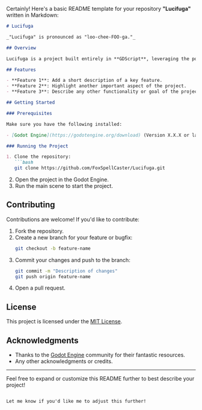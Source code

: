 Certainly! Here's a basic README template for your repository **"Lucifuga"** written in Markdown:

```markdown
# Lucifuga

_"Lucifuga" is pronounced as "loo-chee-FOO-ga."_

## Overview

Lucifuga is a project built entirely in **GDScript**, leveraging the power of the [Godot Engine](https://godotengine.org/). This repository contains the source code and resources for the project.

## Features

- **Feature 1**: Add a short description of a key feature.
- **Feature 2**: Highlight another important aspect of the project.
- **Feature 3**: Describe any other functionality or goal of the project.

## Getting Started

### Prerequisites

Make sure you have the following installed:

- [Godot Engine](https://godotengine.org/download) (Version X.X.X or later)

### Running the Project

1. Clone the repository:
   ```bash
   git clone https://github.com/FoxSpellCaster/Lucifuga.git
   ```
2. Open the project in the Godot Engine.
3. Run the main scene to start the project.

## Contributing

Contributions are welcome! If you'd like to contribute:

1. Fork the repository.
2. Create a new branch for your feature or bugfix:
   ```bash
   git checkout -b feature-name
   ```
3. Commit your changes and push to the branch:
   ```bash
   git commit -m "Description of changes"
   git push origin feature-name
   ```
4. Open a pull request.

## License

This project is licensed under the [MIT License](LICENSE).

## Acknowledgments

- Thanks to the [Godot Engine](https://godotengine.org/) community for their fantastic resources.
- Any other acknowledgments or credits.

---

Feel free to expand or customize this README further to best describe your project!
``` 

Let me know if you'd like me to adjust this further!
